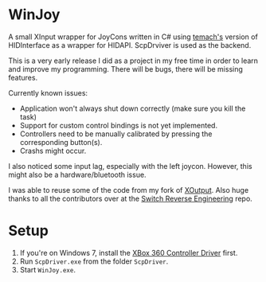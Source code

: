 # WinJoy
A small XInput wrapper for JoyCons written in C# using [temach's](https://github.com/temach/HIDInterface) version of HIDInterface as a wrapper for HIDAPI.
ScpDrviver is used as the backend.

This is a very early release I did as a project in my free time in order to learn and improve my programming.
There will be bugs, there will be missing features.

Currently known issues:
* Application won't always shut down correctly (make sure you kill the task)
* Support for custom control bindings is not yet implemented.
* Controllers need to be manually calibrated by pressing the corresponding button(s).
* Crashs might occur.

I also noticed some input lag, especially with the left joycon. However, this might also be a hardware/bluetooth issue.

I was able to reuse some of the code from my fork of [XOutput](https://github.com/CaptainProton42/XOutput). Also huge thanks to all the contributors over at the [Switch Reverse Engineering](https://github.com/dekuNukem/Nintendo_Switch_Reverse_Engineering) repo.

# Setup
1. If you're on Windows 7, install the [XBox 360 Controller Driver](http://www.microsoft.com/hardware/en-us/d/xbox-360-controller-for-windows) first.
2. Run `ScpDriver.exe` from the folder `ScpDriver`.
3. Start `WinJoy.exe`.
